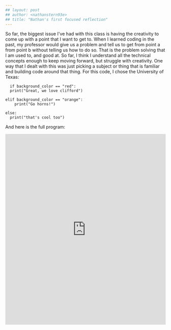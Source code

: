 ```yaml
---
## layout: post
## author: <nathanstern93e>
## title: "Nathan's first focused reflection"
---
```

  
So far, the biggest issue I've had with this class is having the creativity to come up with a point that I want to get to. When I learned coding in the past, my professor would give us a problem and tell us to get from point a from point b without telling us how to do so. That is the problem solving that I am used to, and good at. So far, I think I understand all the technical concepts enough to keep moving forward, but struggle with creativity. One way that I dealt with this was just picking a subject or thing that is familiar and building code around that thing. For this code, I chose the University of Texas:
  
```
  if background_color == "red":
  print("Great, we love clifford")
  
elif background_color == "orange":
    print("Go horns!")
    
else:
  print("that's cool too")
```
  
And here is the full program:
  <iframe src="https://trinket.io/embed/python/f96e7832c6" width="100%" height="600" frameborder="0" marginwidth="0" marginheight="0" allowfullscreen></iframe>

  
